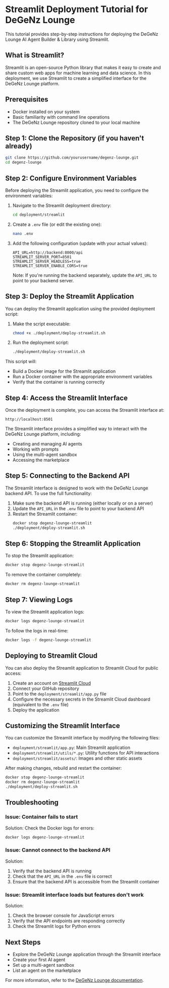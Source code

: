 # Streamlit Deployment Tutorial for DeGeNz Lounge

This tutorial provides step-by-step instructions for deploying the DeGeNz Lounge AI Agent Builder & Library using Streamlit.

## What is Streamlit?

Streamlit is an open-source Python library that makes it easy to create and share custom web apps for machine learning and data science. In this deployment, we use Streamlit to create a simplified interface for the DeGeNz Lounge platform.

## Prerequisites

- Docker installed on your system
- Basic familiarity with command line operations
- The DeGeNz Lounge repository cloned to your local machine

## Step 1: Clone the Repository (if you haven't already)

```bash
git clone https://github.com/yourusername/degenz-lounge.git
cd degenz-lounge
```

## Step 2: Configure Environment Variables

Before deploying the Streamlit application, you need to configure the environment variables:

1. Navigate to the Streamlit deployment directory:
   ```bash
   cd deployment/streamlit
   ```

2. Create a `.env` file (or edit the existing one):
   ```bash
   nano .env
   ```

3. Add the following configuration (update with your actual values):
   ```
   API_URL=http://backend:8000/api
   STREAMLIT_SERVER_PORT=8501
   STREAMLIT_SERVER_HEADLESS=true
   STREAMLIT_SERVER_ENABLE_CORS=true
   ```

   Note: If you're running the backend separately, update the `API_URL` to point to your backend server.

## Step 3: Deploy the Streamlit Application

You can deploy the Streamlit application using the provided deployment script:

1. Make the script executable:
   ```bash
   chmod +x ./deployment/deploy-streamlit.sh
   ```

2. Run the deployment script:
   ```bash
   ./deployment/deploy-streamlit.sh
   ```

This script will:
- Build a Docker image for the Streamlit application
- Run a Docker container with the appropriate environment variables
- Verify that the container is running correctly

## Step 4: Access the Streamlit Interface

Once the deployment is complete, you can access the Streamlit interface at:

```
http://localhost:8501
```

The Streamlit interface provides a simplified way to interact with the DeGeNz Lounge platform, including:
- Creating and managing AI agents
- Working with prompts
- Using the multi-agent sandbox
- Accessing the marketplace

## Step 5: Connecting to the Backend API

The Streamlit interface is designed to work with the DeGeNz Lounge backend API. To use the full functionality:

1. Make sure the backend API is running (either locally or on a server)
2. Update the `API_URL` in the `.env` file to point to your backend API
3. Restart the Streamlit container:
   ```bash
   docker stop degenz-lounge-streamlit
   ./deployment/deploy-streamlit.sh
   ```

## Step 6: Stopping the Streamlit Application

To stop the Streamlit application:

```bash
docker stop degenz-lounge-streamlit
```

To remove the container completely:

```bash
docker rm degenz-lounge-streamlit
```

## Step 7: Viewing Logs

To view the Streamlit application logs:

```bash
docker logs degenz-lounge-streamlit
```

To follow the logs in real-time:

```bash
docker logs -f degenz-lounge-streamlit
```

## Deploying to Streamlit Cloud

You can also deploy the Streamlit application to Streamlit Cloud for public access:

1. Create an account on [Streamlit Cloud](https://streamlit.io/cloud)
2. Connect your GitHub repository
3. Point to the `deployment/streamlit/app.py` file
4. Configure the necessary secrets in the Streamlit Cloud dashboard (equivalent to the `.env` file)
5. Deploy the application

## Customizing the Streamlit Interface

You can customize the Streamlit interface by modifying the following files:

- `deployment/streamlit/app.py`: Main Streamlit application
- `deployment/streamlit/utils/*.py`: Utility functions for API interactions
- `deployment/streamlit/assets/`: Images and other static assets

After making changes, rebuild and restart the container:

```bash
docker stop degenz-lounge-streamlit
docker rm degenz-lounge-streamlit
./deployment/deploy-streamlit.sh
```

## Troubleshooting

### Issue: Container fails to start

Solution: Check the Docker logs for errors:
```bash
docker logs degenz-lounge-streamlit
```

### Issue: Cannot connect to the backend API

Solution: 
1. Verify that the backend API is running
2. Check that the `API_URL` in the `.env` file is correct
3. Ensure that the backend API is accessible from the Streamlit container

### Issue: Streamlit interface loads but features don't work

Solution:
1. Check the browser console for JavaScript errors
2. Verify that the API endpoints are responding correctly
3. Check the Streamlit logs for Python errors

## Next Steps

- Explore the DeGeNz Lounge application through the Streamlit interface
- Create your first AI agent
- Set up a multi-agent sandbox
- List an agent on the marketplace

For more information, refer to the [DeGeNz Lounge documentation](../README.md).
